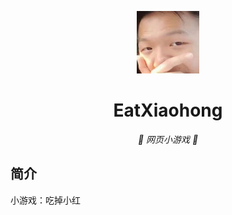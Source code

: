 <p align="center">
  <a href="https://xingye.me/game/eatkano"><img src="https://github.com/arcxingye/EatKano/blob/main/static/image/ClickBefore.png?raw=true" width="100" height="100" alt="EatKano"></a>
</p>
<div align="center">

# EatXiaohong

_🦌 网页小游戏 🥛_

</div>


## 简介

小游戏：吃掉小红


